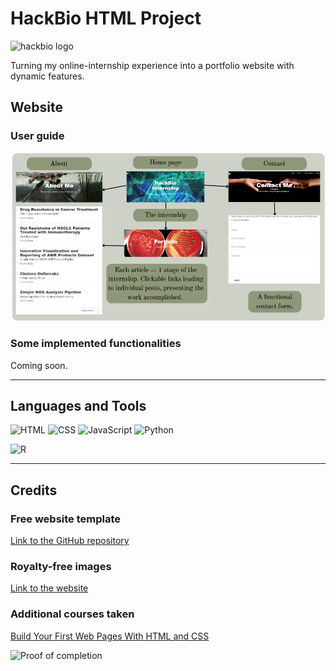 <h1 align="left">HackBio HTML Project</h1>

<img src="https://github.com/user-attachments/assets/cb259655-a975-4f1c-ac88-73bd69ba4146" alt="hackbio logo" />

<p>Turning my online-internship experience into a portfolio website with dynamic features. </p>

<h2 align="left">Website</h2>

<h3 align="left">User guide</h3>

<img src="https://raw.githubusercontent.com/Sarani-NS/HackBio-HTML-Project.io/c85e8be93a289be55422eb600ead6584610fedf7/img/overview.png" alt="overview"/>

<h3 align="left">Some implemented functionalities</h3>

<p>Coming soon.</p>

---

<h2 align="left">Languages and Tools</h2>

<p align="left">
  <img src="https://github.com/yurijserrano/Github-Profile-Readme-Logos/blob/master/others/html.svg" alt="HTML" width="40" height="40"/>
  
  <img src="https://github.com/yurijserrano/Github-Profile-Readme-Logos/blob/master/others/css.svg" alt="CSS" width="40" height="40"/>
  
  <img src="https://github.com/yurijserrano/Github-Profile-Readme-Logos/blob/master/programming%20languages/javascript.svg" alt="JavaScript" width="40" height="40"/>

  <img src="https://github.com/yurijserrano/Github-Profile-Readme-Logos/blob/master/programming%20languages/python.svg" alt="Python" width="40" height="40"/>
</p>

  <img src="https://github.com/user-attachments/assets/bdc6d7eb-50c5-4161-8040-8a5586ad4101" alt="R" width="40" height="40"/>

---

<h2 align="left">Credits</h2>

<h3 align="left">Free website template</h3>

<a href ="https://github.com/learning-zone/website-templates/tree/master/startbootstrap-clean-blog-1.0.2">Link to the GitHub repository</a>

<h3 align="left">Royalty-free images</h3>

<a href ="https://pixabay.com/fr/">Link to the website</a>

<h3 align="left">Additional courses taken</h3>

<a href ="https://openclassrooms.com/en/courses/5265446-build-your-first-web-pages-with-html-and-css">Build Your First Web Pages With HTML and CSS</a>

<img src="https://github.com/user-attachments/assets/6702430a-dbeb-4d22-a139-3cf3c5fc59de" alt="Proof of completion" />
